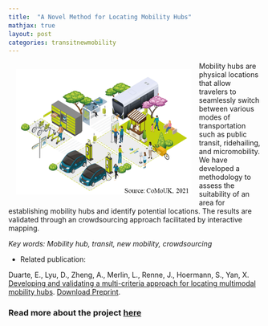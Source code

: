 ```yaml
---
title:  "A Novel Method for Locating Mobility Hubs"
mathjax: true
layout: post
categories: transitnewmobility
---
```



<img align="left" width="350" height="250" src="https://github.com/jacobyan0/jacobyan0.github.io/raw/master/images/Mobilityhub_fig1_intro.png" style="vertical-align:middle;margin:15px 15px"/> Mobility hubs are physical locations that allow travelers to seamlessly switch between various modes of transportation such as public transit, ridehailing, and micromobility. We have developed a methodology to assess the suitability of an area for establishing mobility hubs and identify potential locations. The results are validated through an crowdsourcing approach facilitated by interactive mapping.

*Key words: Mobility hub, transit, new mobility, crowdsourcing*

* Related publication:

Duarte, E., Lyu, D., Zheng, A., Merlin, L., Renne, J., Hoermann, S., Yan, X. <ins>Developing and validating a multi-criteria approach for locating multimodal mobility hubs</ins>. [Download Preprint](https://github.com/jacobyan0/jacobyan0.github.io/blob/589ac4bf8940b40a3cafdea4bf79ff83fc7ea51b/ArticlesPreprints/TRB2025_Mobility_Hub_Location_Selection_Paper.pdf).


### Read more about the project [here](https://jacobyan0.github.io/LocatingMobilityHubs/)
